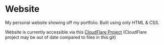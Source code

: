 # Website
My personal website showing off my portfolio. Built using only HTML & CSS. 

Website is currently accessible via this [CloudFlare Project](https://not-here.pages.dev) (CloudFlare project may be out of date compared to files in this git)
